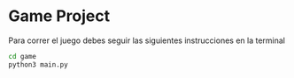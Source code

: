 # Game Project

Para correr el juego debes seguir las siguientes instrucciones en la terminal 

```sh
cd game
python3 main.py
```